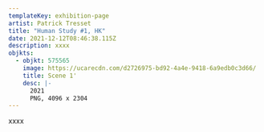```yaml
---
templateKey: exhibition-page
artist: Patrick Tresset
title: "Human Study #1, HK"
date: 2021-12-12T08:46:38.115Z
description: xxxx
objkts:
  - objkt: 575565
    image: https://ucarecdn.com/d2726975-bd92-4a4e-9418-6a9edb0c3d66/
    title: Scene 1'
    desc: |-
      2021
      PNG, 4096 x 2304
---
```

xxxx